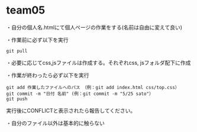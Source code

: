 # team05

・自分の個人名.htmlにて個人ページの作業をする(名前は自由に変えて良い)

・作業前に必ず以下を実行
```
git pull
```

・必要に応じてcss,jsファイルは作成する。それぞれcss, jsフォルダ配下に作成

・作業が終わったら必ず以下を実行
```
git add 作業したファイルへのパス　（例：git add index.html css/top.css）
git commit -m "日付 名前" (例：git commit -m "5/25 sato"）
git push
```
実行後にCONFLICTと表示されたら報告してください。

・自分のファイル以外は基本的に触らない
